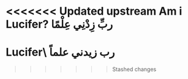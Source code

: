 <<<<<<< Updated upstream
Am i Lucifer?
ربِّ زِدْنِي عِلْمًا
=======
# Lucifer\ رب زيدني علماً
>>>>>>> Stashed changes
